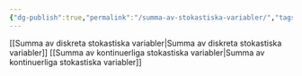 ```yaml
---
{"dg-publish":true,"permalink":"/summa-av-stokastiska-variabler/","tags":["matematiskstatistik"]}
---
```


[[Summa av diskreta stokastiska variabler\|Summa av diskreta stokastiska variabler]]
[[Summa av kontinuerliga stokastiska variabler\|Summa av kontinuerliga stokastiska variabler]]
